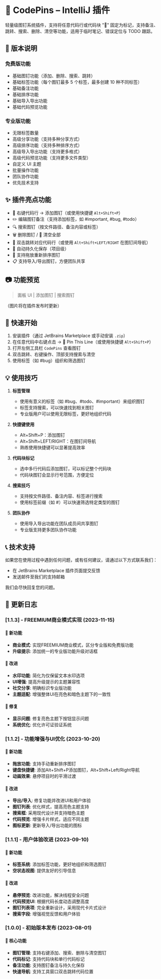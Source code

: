 # 📌 CodePins – IntelliJ 插件

轻量级图钉系统插件，支持将任意代码行或代码块 "📌" 固定为标记，支持备注、跳转、搜索、删除、清空等功能，适用于临时笔记、错误定位与 TODO 跟踪。

## 💫 版本说明

### 免费版功能
- 基础图钉功能（添加、删除、搜索、跳转）
- 基础标签功能（每个图钉最多 5 个标签，最多创建 10 种不同标签）
- 基础备注功能
- 基础排序功能
- 基础导入导出功能
- 基础代码预览功能

### 专业版功能
- 无限标签数量
- 高级分享功能（支持多种分享方式）
- 高级排序功能（支持多种排序方式）
- 高级导入导出功能（支持更多格式）
- 高级代码预览功能（支持更多文件类型）
- 自定义 UI 主题
- 批量操作功能
- 团队协作功能
- 优先技术支持

## ✨ 插件亮点功能

- 📌 右键代码行 → 添加图钉（或使用快捷键 `Alt+Shift+P`）
- ✏️ 编辑图钉备注（支持添加标签，如 #important, #bug, #todo）
- 🔍 搜索图钉（按文件路径、备注内容或标签）
- 🗑 删除图钉 / 🧹 清空全部
- 🧭 双击跳转对应代码行（或使用 `Alt+Shift+LEFT/RIGHT` 在图钉间导航）
- 💾 自动持久化保存（项目级）
- 🔄 支持拖放重新排序图钉
- 📋 支持导入/导出图钉，方便团队共享

## 📷 功能预览

> 面板 UI | 添加图钉 | 搜索图钉

（图片将在插件发布时更新）

## 🚀 快速开始

1. 安装插件（通过 JetBrains Marketplace 或手动安装 `.zip`）
2. 在任意代码中右键点击 → 📌 Pin This Line（或使用快捷键 `Alt+Shift+P`）
3. 打开左侧工具栏 `CodePins` 查看图钉
4. 双击跳转、右键操作、顶部支持搜索与清空
5. 使用标签（如 #bug）组织和筛选图钉

## 💡 使用技巧

1. **标签管理**
   - 使用有意义的标签（如 #bug、#todo、#important）来组织图钉
   - 标签支持搜索，可以快速找到相关图钉
   - 专业版用户可以使用无限标签，更好地组织代码

2. **快捷键使用**
   - Alt+Shift+P：添加图钉
   - Alt+Shift+LEFT/RIGHT：在图钉间导航
   - 熟练使用快捷键可以显著提高效率

3. **代码块标记**
   - 选中多行代码后添加图钉，可以标记整个代码块
   - 代码块图钉会显示行号范围，方便定位

4. **搜索技巧**
   - 支持按文件路径、备注内容、标签进行搜索
   - 使用标签前缀（如 #）可以快速筛选特定类型的图钉

5. **团队协作**
   - 使用导入导出功能在团队成员间共享图钉
   - 专业版支持更多团队协作功能

## 📞 技术支持

如果您在使用过程中遇到任何问题，或有任何建议，请通过以下方式联系我们：

- 在 JetBrains Marketplace 插件页面提交反馈
- 发送邮件至我们的支持邮箱

我们会尽快回复您的问题。

## 📝 更新日志

### [1.1.3] - FREEMIUM商业模式实现 (2023-11-15)

#### 🚀 新功能
* **商业模式**: 实现FREEMIUM商业模式，区分专业版和免费版功能
* **升级提示**: 添加统一的专业版功能升级对话框

#### 🔧 改进
* **水印功能**: 简化为仅保留文本水印选项
* **UI增强**: 提高升级提示的主题兼容性
* **社交分享**: 明确标识专业版功能
* **主题适配**: 增强整体UI在亮色和暗色主题下的一致性

#### 🐛 修复
* **显示问题**: 修复亮色主题下按钮显示问题
* **系统优化**: 优化许可证验证系统

### [1.1.2] - 功能增强与UI优化 (2023-10-20)

#### 🚀 新功能
* **拖放功能**: 支持手动重新排序图钉
* **键盘快捷键**: 添加Alt+Shift+P添加图钉，Alt+Shift+Left/Right导航
* **动画效果**: 悬停项目时的平滑过渡

#### 🔧 改进
* **导出/导入**: 修复功能并改进UI和用户体验
* **图钉列表**: 优化样式，提高亮色主题支持
* **搜索框**: 采用现代设计并支持暗色主题
* **代码预览**: 增强卡片样式，适应不同主题
* **图标更新**: 更新导入/导出功能的图标

### [1.1.1] - 用户体验改进 (2023-09-10)

#### 🚀 新功能
* **标签系统**: 添加标签功能，更好地组织和筛选图钉
* **空状态视图**: 提供友好的引导信息

#### 🔧 改进
* **悬停预览**: 改进功能，解决线程安全问题
* **代码预览UI**: 根据代码长度动态调整高度
* **图钉列表项**: 完全重新设计，采用现代卡片式设计
* **搜索字段**: 增强视觉反馈和用户体验

### [1.0.0] - 初始版本发布 (2023-08-01)

#### 🚀 核心功能
* **图钉管理**: 支持右键添加、搜索、删除与清空图钉
* **代码标记**: 支持代码块和单行代码标记
* **备注功能**: 支持图钉备注与持久化保存
* **快速导航**: 支持工具窗口双击跳转代码位置
